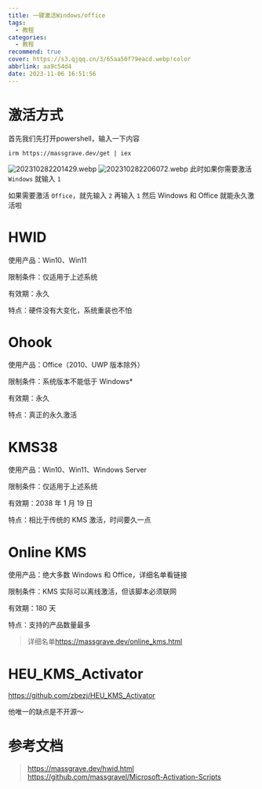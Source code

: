 ```yaml
---
title: 一键激活Windows/office
tags:
  - 教程
categories:
  - 教程
recommend: true
cover: https://s3.qjqq.cn/3/65aa50f79eacd.webp!color
abbrlink: aa9c54d4
date: 2023-11-06 16:51:56
---
```

# 激活方式
首先我们先打开powershell，输入一下内容
```CODE
irm https://massgrave.dev/get | iex
```
![202310282201429.webp](https://s3.qjqq.cn/3/6546467868cf1.webp!color)
![202310282206072.webp](https://s3.qjqq.cn/3/654646cf7366e.webp!color)
此时如果你需要激活 ```Windows``` 就输入 ```1```

如果需要激活 ```Office```，就先输入 ```2``` 再输入 ```1```
然后 Windows 和 Office 就能永久激活啦
# HWID
使用产品：Win10、Win11

限制条件：仅适用于上述系统

有效期：永久

特点：硬件没有大变化，系统重装也不怕

# Ohook
使用产品：Office（2010、UWP 版本除外）

限制条件：系统版本不能低于 Windows*

有效期：永久

特点：真正的永久激活

# KMS38
使用产品：Win10、Win11、Windows Server

限制条件：仅适用于上述系统

有效期：2038 年 1 月 19 日

特点：相比于传统的 KMS 激活，时间要久一点

# Online KMS
使用产品：绝大多数 Windows 和 Office，详细名单看链接

限制条件：KMS 实际可以离线激活，但该脚本必须联网

有效期：180 天

特点：支持的产品数量最多
> 详细名单<u>https://massgrave.dev/online_kms.html</u>

# HEU_KMS_Activator
<u>https://github.com/zbezj/HEU_KMS_Activator</u>

他唯一的缺点是不开源～
# 参考文档
> https://massgrave.dev/hwid.html
> https://github.com/massgravel/Microsoft-Activation-Scripts